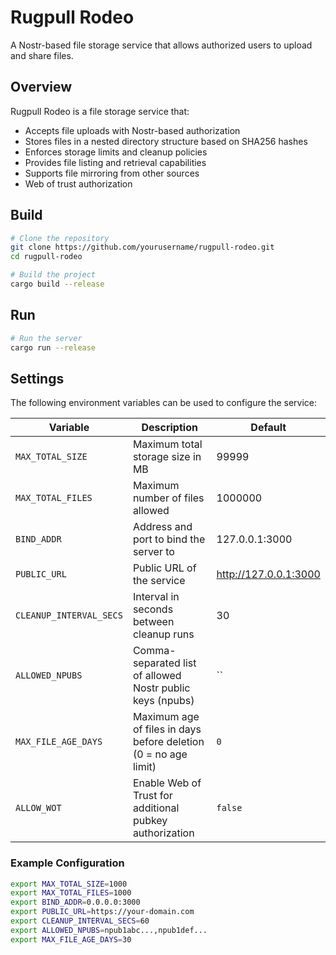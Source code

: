 # Rugpull Rodeo

A Nostr-based file storage service that allows authorized users to upload and share files.

## Overview

Rugpull Rodeo is a file storage service that:
- Accepts file uploads with Nostr-based authorization
- Stores files in a nested directory structure based on SHA256 hashes
- Enforces storage limits and cleanup policies
- Provides file listing and retrieval capabilities
- Supports file mirroring from other sources
- Web of trust authorization

## Build

```bash
# Clone the repository
git clone https://github.com/yourusername/rugpull-rodeo.git
cd rugpull-rodeo

# Build the project
cargo build --release
```

## Run

```bash
# Run the server
cargo run --release
```

## Settings

The following environment variables can be used to configure the service:

| Variable | Description | Default |
|----------|-------------|---------|
| `MAX_TOTAL_SIZE` | Maximum total storage size in MB | 99999 |
| `MAX_TOTAL_FILES` | Maximum number of files allowed | 1000000 |
| `BIND_ADDR` | Address and port to bind the server to | 127.0.0.1:3000 |
| `PUBLIC_URL` | Public URL of the service | http://127.0.0.1:3000 |
| `CLEANUP_INTERVAL_SECS` | Interval in seconds between cleanup runs | 30 |
| `ALLOWED_NPUBS` | Comma-separated list of allowed Nostr public keys (npubs) | `` |
| `MAX_FILE_AGE_DAYS` | Maximum age of files in days before deletion (0 = no age limit) | `0` |
| `ALLOW_WOT` | Enable Web of Trust for additional pubkey authorization | `false` |

### Example Configuration

```bash
export MAX_TOTAL_SIZE=1000
export MAX_TOTAL_FILES=1000
export BIND_ADDR=0.0.0.0:3000
export PUBLIC_URL=https://your-domain.com
export CLEANUP_INTERVAL_SECS=60
export ALLOWED_NPUBS=npub1abc...,npub1def...
export MAX_FILE_AGE_DAYS=30
``` 